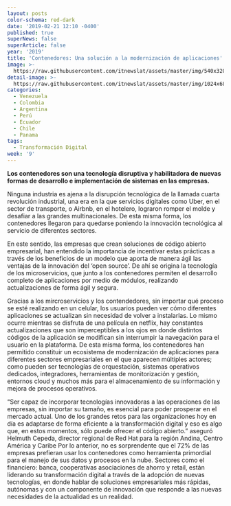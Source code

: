 ```yaml
---
layout: posts
color-schema: red-dark
date: '2019-02-21 12:10 -0400'
published: true
superNews: false
superArticle: false
year: '2019'
title: 'Contenedores: Una solución a la modernización de aplicaciones'
image: >-
  https://raw.githubusercontent.com/itnewslat/assets/master/img/540x320/programacion-p.jpg
detail-image: >-
  https://raw.githubusercontent.com/itnewslat/assets/master/img/1024x680/programacion-g.jpg
categories:
  - Venezuela
  - Colombia
  - Argentina
  - Perú
  - Ecuador
  - Chile
  - Panama
tags:
  - Transformación Digital
week: '9'
---
```

**Los contenedores son una tecnología disruptiva y habilitadora de nuevas formas de desarrollo e implementación de sistemas en las empresas.**

Ninguna industria es ajena a la disrupción tecnológica de la llamada cuarta revolución industrial, una era en la que servicios digitales como Uber, en el sector de transporte, o Airbnb, en el hotelero, lograron romper el molde y desafiar a las grandes multinacionales. De esta misma forma, los contenedores llegaron para quedarse poniendo la innovación tecnológica al servicio de diferentes sectores.

En este sentido, las empresas que crean soluciones de código abierto empresarial, han entendido la importancia de incentivar estas prácticas a través de los beneficios de un modelo que aporta de manera ágil las ventajas de la innovación del ‘open source’. De ahí se origina la tecnología de los microservicios,  que junto a los contenedores permiten el desarrollo completo de aplicaciones por medio de módulos, realizando actualizaciones de forma ágil y segura. 

Gracias a los mircroservicios y los contendedores, sin importar qué proceso se esté realizando en un celular, los usuarios pueden ver cómo diferentes aplicaciones se actualizan sin necesidad de volver a instalarlas. Lo mismo ocurre mientras se disfruta de una película en netflix, hay constantes actualizaciones que son imperceptibles a los ojos en donde distintos códigos de la aplicación se modifican sin interrumpir la navegación para el usuario en la plataforma.
De esta misma forma, los contenedores han permitido constituir un ecosistema de modernización de aplicaciones para diferentes sectores empresariales en el que aparecen múltiples actores; como pueden ser tecnologías de orquestación, sistemas operativos dedicados, integradores, herramientas de monitorización y gestión, entornos cloud y muchos más para el almacenamiento de su información y mejora de procesos operativos.

“Ser capaz de incorporar tecnologías innovadoras a las operaciones de las empresas, sin importar su tamaño, es esencial para poder prosperar en el mercado actual. Uno de los grandes retos para las organizaciones hoy en día es adaptarse de forma eficiente a la transformación digital y eso es algo que, en estos momentos, sólo puede ofrecer el código abierto.” aseguró Helmuth Cepeda, director regional de Red Hat para la región Andina, Centro América y Caribe
Por lo anterior, no es sorprendente que el 72% de las empresas prefieran usar los contenedores como herramienta primordial para el manejo de sus datos y procesos en la nube.  Sectores como el  financiero: banca, cooperativas asociaciones de ahorro y retail, están liderando su transformación digital a través de la adopción de nuevas tecnologías, en donde hablar de soluciones empresariales más rápidas, autónomas y con un componente de innovación que responde a las nuevas necesidades de la actualidad es un realidad.